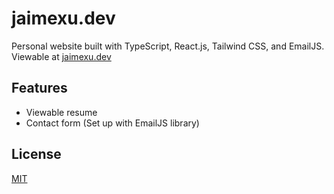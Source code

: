 # jaimexu.dev

Personal website built with TypeScript, React.js, Tailwind CSS, and EmailJS. Viewable at [jaimexu.dev](https://jaimexu.dev)

## Features

- Viewable resume
- Contact form (Set up with EmailJS library)

## License

[MIT](https://choosealicense.com/licenses/mit/)
